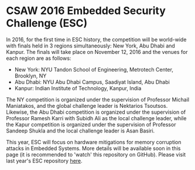 CSAW 2016 Embedded Security Challenge (ESC)
===========================================

In 2016, for the first time in ESC history, the competition will be world-wide with finals held 
in 3 regions simultaneously: New York, Abu Dhabi and Kanpur.
The finals will take place on November 12, 2016 and the venues for 
each region are as follows:
-	New York: NYU Tandon School of Engineering, Metrotech Center, Brooklyn, NY
-	Abu Dhabi: NYU Abu Dhabi Campus, Saadiyat Island, Abu Dhabi
-	Kanpur: Indian Institute of Technology, Kanpur, India

The NY competition is organized under the supervision of Professor Michail Maniatakos, and the global challenge leader is Nektarios Tsoutsos. Likewise, the Abu Dhabi competition is organized under the supervision of Professor Ramesh Karri with Subidh Ali as the local challenge leader, while the Kapur competition is organized under the supervision of Professor Sandeep Shukla and the local challenge leader is Asan Basiri.
 
This year, ESC will focus on hardware mitigations for memory corruption attacks in Embedded Systems. More details will be available soon in this page (it is recommended to 'watch' this repository on GitHub). Please visit last year's ESC repository [here](https://github.com/nekt/csaw_esc_2015).
